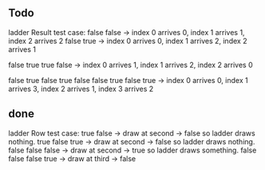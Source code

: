 ## Todo
ladder Result test case:
false false -> index 0 arrives 0, index 1 arrives 1, index 2 arrives 2
false true -> index 0 arrives 0, index 1 arrives 2, index 2 arrives 1

false true
true false -> index 0 arrives 1, index 1 arrives 2, index 2 arrives 0

false true false
true false false
true false true -> index 0 arrives 0, index 1 arrives 3, index 2 arrives 1,
                    index 3 arrives 2





## done
ladder Row test case:
true false -> draw at second -> false so ladder draws nothing.
true false true -> draw at second -> false so ladder draws nothing.
false false false -> draw at second -> true so ladder draws something.
false false false true -> draw at third -> false